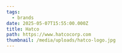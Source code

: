 ```yaml
---
tags:
  - brands
date: 2025-05-07T15:55:00.000Z
title: Hatco
path: https://www.hatcocorp.com
thumbnail: /media/uploads/hatco-logo.jpg
---
```

